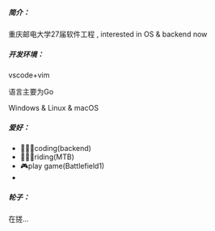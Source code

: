 ##### 简介：

重庆邮电大学27届软件工程 , interested in OS & backend now

##### 开发环境：

vscode+vim

语言主要为Go

Windows & Linux & macOS

##### 爱好：
- 👨🏻‍💻coding(backend)
- 🚵🏻‍♂️riding(MTB)
- 🎮play game(Battlefield1)
- 



##### 轮子：
在搓...
